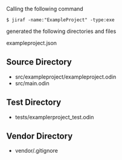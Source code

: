 Calling the following command 
```
$ jiraf -name:"ExampleProject" -type:exe
```

generated the following directories and files

exampleproject.json

## Source Directory
+ src/exampleproject/exampleproject.odin
+ src/main.odin

## Test Directory
+ tests/examplerproject_test.odin

## Vendor Directory
+ vendor/.gitignore
